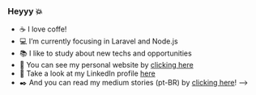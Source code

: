 ### Heyyy :boom:

- :coffee: I love coffe!
- :computer: I’m currently focusing in Laravel and Node.js
- :books: I like to study about new techs and opportunities
- :rocket: You can see my personal website by [clicking here](https://rafaelemery.github.io)
- :busts_in_silhouette: Take a look at my LinkedIn profile [here](https://www.linkedin.com/in/rafael-emery/)
- :black_nib:	And you can read my medium stories (pt-BR) by [clicking here](https://github.com/RafaelEmery/my-medium-stories)!
-->
